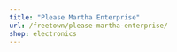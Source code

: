 ```yaml
---
title: "Please Martha Enterprise"
url: /freetown/please-martha-enterprise/
shop: electronics
---
```

